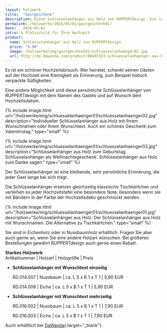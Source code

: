 ```yaml
---
layout: holzwerk
title:  "Gastgeschenk"
description: Diese Schlüsselanhänger aus Holz von RUPPERTdesign. Ein ideales Gastgeschenk für Ihre Hochzeit.
permalink: /holzwerke/2016/05/01/gastgeschenk01/
date:   2016-05-01
intro: & Platzschild für Ihre Hochzeit
product:
  name: Schlüsselanhänger aus Holz von RUPPERTdesign
  price: "5.90"
  image: /holzwerke/img/gastgeschenk01/schluesselanhaenger02.jpg
  url: http://de.dawanda.com/product/88493323-schluesselanhaenger-aus-holz-mit-wunschnamen
---
```



Es ist ein schöner Hochzeitsbrauch: 
Wer heiratet, schenkt seinen Gästen auf der Hochzeit eine Kleinigkeit als Erinnerung, 
zum Beispiel hübsch verpackte Süßigkeiten.

Eine andere Möglichkeit sind diese persönliche Schlüsselanhänger von RUPPERTdesign 
mit dem Namen des Gastes und auf Wunsch dem Hochzeitsdatum. 

{% include image.html url="/holzwerke/img/schluesselanhaenger01/schluesselanhaenger02.jpg" description="Individueller Schlüsselanhänger aus Holz mit Ihrem Wunschnamen oder Ihrem Wunschtext. Auch ein schönes Geschenk zum Valentinstag." type="small" %}

{% include image.html url="/holzwerke/img/schluesselanhaenger01/schluesselanhaenger03.jpg" description="Schlüsselanhänger aus Holz zum Geburtstag. Schlüsselanhänger als Weihnachtsgeschenk. Schlüsselanhänger aus Holz zum Danke sagen." type="small" %}

Der Schlüsselanhänger ist eine bleibende, sehr persönliche Erinnerung, 
die jeder Gast lange bei sich trägt.

Die Schlüsselanhänger ersetzen gleichzeitig klassische Tischkärtchen und verleihen so jeder Hochzeitstafel eine besondere Note, besonders wenn sie mit Bändern in der Farbe der Hochzeitsdeko geschmückt werden. 

{% include image.html url="/holzwerke/img/schluesselanhaenger01/schluesselanhaenger01.jpg" description="Schlüsselanhänger aus Holz. Der Schlüsselanhänger aus Holz mit Wunschnamen. Die Alternative zu Tischkärtchen." type="small" %}


Sie sind in Eichenholz oder in Nussbaumholz erhältlich. 
Fragen Sie aber auch gerne an, wenn Sie eine andere Holzart wünschen. 
Bei größeren Bestellungen gewährt RUPPERTdesign auch gerne einen Rabatt. 

**Starkes Holzwerk**   
Artikelnummer \| Holzart \| Holzgröße \| Preis

* **Schlüsselanhänger mit Wunschtext einzeilig**
     
	RD.014.007  \| 	Nussbaum \| ca. L 5 x B 1 x T 1 \| 5,90 EUR
	
	RD.014.008  \| 	Eiche \| ca. L 5 x B 1 x T 1 \| 5,90 EUR
	

* **Schlüsselanhänger mit Wunschtext mehrzeilig**
      
	RD.016.002  \| 	Nussbaum \| ca. L 5 x B 1 x T 1 \| 7,90 EUR
	
	RD.016.003  \| 	Eiche \| ca. L 5 x B 1 x T 1 \| 7,90 EUR
	
Auch erhältlich bei [DaWanda][1]{:target="_blank"}.	
	
 [1]: http://de.dawanda.com/product/88493323-schluesselanhaenger-aus-holz-mit-wunschnamen
	